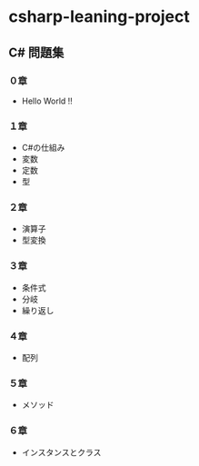 # csharp-leaning-project
## C# 問題集
### ０章
* Hello World !!
### １章
* C#の仕組み
* 変数
* 定数
* 型
### ２章
* 演算子
* 型変換
### ３章
* 条件式
* 分岐
* 繰り返し
### ４章
* 配列
### ５章
* メソッド
### ６章
* インスタンスとクラス
